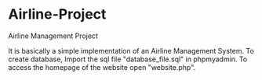 # Airline-Project
Airline Management Project

It is basically a simple implementation of an Airline Management System. 
To create database, Import the sql file "database_file.sql" in phpmyadmin.
To access the homepage of the website open "website.php".

